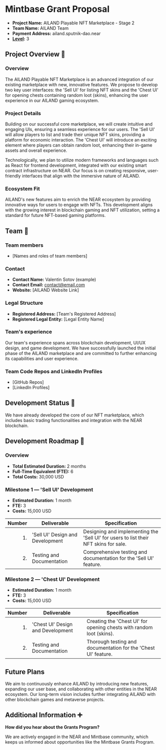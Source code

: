 # Mintbase Grant Proposal

- **Project Name:** AILAND Playable NFT Marketplace - Stage 2
- **Team Name:** AILAND Team
- **Payment Address:** ailand.sputnik-dao.near
- **[Level](../README.md#level_slider-levels):** 3

## Project Overview :page_facing_up:

### Overview
The AILAND Playable NFT Marketplace is an advanced integration of our existing marketplace with new, innovative features. We propose to develop two key user interfaces: the 'Sell UI' for listing NFT skins and the 'Chest UI' for opening chests containing random loot (skins), enhancing the user experience in our AILAND gaming ecosystem.

### Project Details

Building on our successful core marketplace, we will create intuitive and engaging UIs, ensuring a seamless experience for our users. The 'Sell UI' will allow players to list and trade their unique NFT skins, providing a platform for economic interaction. The 'Chest UI' will introduce an exciting element where players can obtain random loot, enhancing their in-game assets and overall experience.

Technologically, we plan to utilize modern frameworks and languages such as React for frontend development, integrated with our existing smart contract infrastructure on NEAR. Our focus is on creating responsive, user-friendly interfaces that align with the immersive nature of AILAND.

### Ecosystem Fit

AILAND's new features aim to enrich the NEAR ecosystem by providing innovative ways for users to engage with NFTs. This development aligns with the growing interest in blockchain gaming and NFT utilization, setting a standard for future NFT-based gaming platforms.

## Team :busts_in_silhouette:

### Team members

- [Names and roles of team members]

### Contact

- **Contact Name:** Valentin Sotov (example)
- **Contact Email:** contact@email.com
- **Website:** [AILAND Website Link]

### Legal Structure

- **Registered Address:** [Team's Registered Address]
- **Registered Legal Entity:** [Legal Entity Name]

### Team's experience

Our team's experience spans across blockchain development, UI/UX design, and game development. We have successfully launched the initial phase of the AILAND marketplace and are committed to further enhancing its capabilities and user experience.

### Team Code Repos and LinkedIn Profiles

- [GitHub Repos]
- [LinkedIn Profiles]

## Development Status :open_book:

We have already developed the core of our NFT marketplace, which includes basic trading functionalities and integration with the NEAR blockchain.

## Development Roadmap :nut_and_bolt:

### Overview

- **Total Estimated Duration:** 2 months
- **Full-Time Equivalent (FTE):**  6
- **Total Costs:** 30,000 USD

### Milestone 1 — 'Sell UI' Development

- **Estimated Duration:** 1 month
- **FTE:**  3
- **Costs:** 15,000 USD

| Number | Deliverable | Specification |
| -----: | ----------- | ------------- |
| 1. | 'Sell UI' Design and Development | Designing and implementing the 'Sell UI' for users to list their NFT skins for sale. |
| 2. | Testing and Documentation | Comprehensive testing and documentation for the 'Sell UI' feature. |

### Milestone 2 — 'Chest UI' Development

- **Estimated Duration:** 1 month
- **FTE:**  3
- **Costs:** 15,000 USD

| Number | Deliverable | Specification |
| -----: | ----------- | ------------- |
| 1. | 'Chest UI' Design and Development | Creating the 'Chest UI' for opening chests with random loot (skins). |
| 2. | Testing and Documentation | Thorough testing and documentation for the 'Chest UI' feature. |

## Future Plans

We aim to continuously enhance AILAND by introducing new features, expanding our user base, and collaborating with other entities in the NEAR ecosystem. Our long-term vision includes further integrating AILAND with other blockchain games and metaverse projects.

## Additional Information :heavy_plus_sign:

**How did you hear about the Grants Program?** 

We are actively engaged in the NEAR and Mintbase community, which keeps us informed about opportunities like the Mintbase Grants Program.
